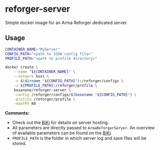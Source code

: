 # reforger-server
Simple docker image for an Arma Reforger dedicated server.

## Usage
```sh
CONTAINER_NAME="MyServer"
CONFIG_PATH="<path to JSON config file>"
PROFILE_PATH="<path to profile directory>"

docker create \
    --name "${CONTAINER_NAME}" \
    --network host \
    -v $(dirname "${CONFIG_PATH}"):/reforger/configs \
    -v ${PROFILE_PATH}:/reforger/profile \
    kexanone/reforger-server \
    -config /reforger/configs/$(basename "${CONFIG_PATH}") \
    -profile /reforger/profile \
    -maxFPS 60
```
**Comments:**
- Check out the [BiKi](https://community.bistudio.com/wiki/Arma_Reforger:Server_Hosting) for details on server hosting.
- All parameters are directly passed to `ArmaReforgerServer`. An overview of available parameters can be found on the [BiKi](https://community.bistudio.com/wiki/Arma_Reforger:Startup_Parameters).
- `PROFILE_PATH` is the folder in which server log and save files will be stored.
